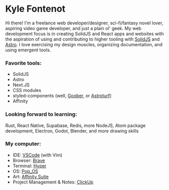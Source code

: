 # Kyle Fontenot
Hi there! I'm a freelance web developer/designer, sci-fi/fantasy novel lover, aspiring video game developer, and just a plain ol' geek. 
My web development focus is in creating SolidJS and React apps and websites with the aspiration of using and contributing to higher tooling with [SolidJS](https://www.solidjs.com/) and [Astro](https://astro.build/). I love exercising my design muscles, organizing documentation, and using emergent tools. 

### Favorite tools: 
* SolidJS
* Astro
* Next.JS
* CSS modules
* styled-components (well, [Goober](https://goober.rocks/), or [Astroturf](https://4catalyzer.github.io/astroturf/))
* Affinity 

### Looking forward to learning: 
Rust, React Native, Supabase, Redis, more NodeJS, Atom package development, Electron, Godot, Blender, and more drawing skills

### My computer:
* IDE: [VSCode](https://code.visualstudio.com/) (with Vim)
* Browser: [Brave](https://brave.com/)
* Terminal: [Hyper](https://hyper.is/)
* OS: [Pop_OS](https://pop.system76.com/)
* Art: [Affinity Suite](https://affinity.serif.com/en-us/)
* Project Management & Notes: [ClickUp](https://clickup.com/)
